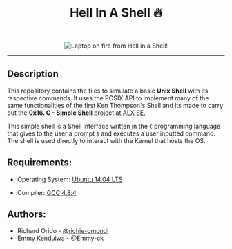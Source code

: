 <h1 align ="center">Hell In A Shell 🔥</h1><br>
<p align="center">
<img src="https://iili.io/HgHDhDN.md.jpg" alt="Laptop on fire from Hell in a Shell!" border="0"></a>
</p>
<hr /> 

## Description

This repository contains the files to simulate a basic **Unix Shell** with its respective commands. It uses the POSIX API to implement many of the same functionalities of the first Ken Thompson's Shell and its made to carry out the **0x16. C - Simple Shell** project at [ALX SE.](https://www.alxafrica.com/ "ALX Africa.")

This simple shell is a Shell interface written in the `C` programming language that gives to the user a prompt `$` and executes a user inputted command. The shell is used directly to interact with the Kernel that hosts the OS. 

## Requirements:

* Operating System: [Ubuntu 14.04 LTS](http://releases.ubuntu.com/14.04/)

* Compiler: [GCC 4.8.4](https://gcc.gnu.org/gcc-4.8/)

## Authors:

- Richard Orido - [@richie-omondi](https://github.com/richie-omondi) 
- Emmy Kenduiwa - [@Emmy-ck](https://github.com/Emmy-ck)
